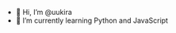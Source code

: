 - 👋 Hi, I’m @uukira
- 🌱 I’m currently learning Python and JavaScript

<!---
uukira/uukira is a ✨ special ✨ repository because its `README.md` (this file) appears on your GitHub profile.
You can click the Preview link to take a look at your changes.
--->
